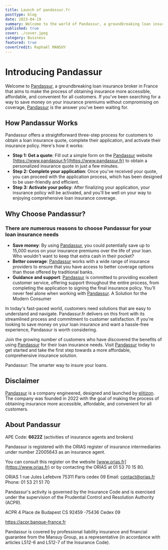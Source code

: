 ```yaml
---
title: Launch of pandassur.fr 
posttype: blog
date: 2023-04-19
summary: Welcome to the world of Pandassur, a groundbreaking loan insurance broker in France that aims to make the process of obtaining insurance more accessible, affordable, and convenient for all customers. If you've been searching for a way to save money on your insurance premiums without compromising on coverage, Pandassur.fr is the answer you've been waiting for
published: true
cover: ./cover.jpeg
category: Business
featured: true
coverCredit: Raphaël MANSUY
---
```


# Introducing Pandassur

Welcome to [Pandassur](https://www.pandassur.fr), a groundbreaking loan insurance broker in France that aims to make the process of obtaining insurance more accessible, affordable, and convenient for all customers. If you've been searching for a way to save money on your insurance premiums without compromising on coverage, [Pandassur](https://www.pandassur.fr) is the answer you've been waiting for.

## How Pandassur Works

Pandassur offers a straightforward three-step process for customers to obtain a loan insurance quote, complete their application, and activate their insurance policy. Here's how it works:

- **Step 1: Get a quote**: Fill out a simple form on the [Pandassur](https://www.pandassur.fr) website [https://www.pandassur.fr](https://www.pandassur.fr) to obtain a personalized insurance quote in just a few minutes.
- **Step 2: Complete your application**: Once you've received your quote, you can proceed with the application process, which has been designed to be user-friendly and efficient.
- **Step 3: Activate your policy**: After finalizing your application, your insurance policy will be activated, and you'll be well on your way to enjoying comprehensive loan insurance coverage.

## Why Choose Pandassur?

### There are numerous reasons to choose Pandassur for your loan insurance needs

- **Save money**: By using [Pandassur](https://www.pandassur.fr), you could potentially save up to 15,000 euros on your insurance premiums over the life of your loan. Who wouldn't want to keep that extra cash in their pocket?
- **Better coverage**: [Pandassur](https://www.pandassur.fr) works with a wide range of insurance providers to ensure that you have access to better coverage options than those offered by traditional banks.
- **Guidance and support**: [Pandassur](https://www.pandassur.fr) is committed to providing excellent customer service, offering support throughout the entire process, from completing the application to signing the final insurance policy. You'll never feel alone when working with [Pandassur](https://www.pandassur.fr).
A Solution for the Modern Consumer

In today's fast-paced world, customers need solutions that are easy to understand and navigate. Pandassur.fr delivers on this front with its streamlined process and commitment to customer satisfaction. If you're looking to save money on your loan insurance and want a hassle-free experience, Pandassur is worth considering.

Join the growing number of customers who have discovered the benefits of using [Pandassur](https://www.pandassur.fr) for their loan insurance needs. Visit [Pandassur](https://www.pandassur.fr) today to get started and take the first step towards a more affordable, comprehensive insurance solution.

Pandassur: The smarter way to insure your loans.

## Disclaimer

[Pandassur](https://www.pandassur.fr)  is a company engineered, designed and launched by [elitizon](https://www.elitizon.com). The company was founded in 2022 with the goal of making the process of obtaining insurance more accessible, affordable, and convenient for all customers.

## About Pandassur

APE Code: **6622Z** (activities of insurance agents and brokers)

Pandassur is registered with the ORIAS register of insurance intermediaries under number 22005643 as an insurance agent.

You can consult this register on the website [www.orias.fr](https://www.orias.fr) or by contacting the ORIAS at 01 53 70 15 80.

ORIAS 1 rue Jules Lefebvre 75311 Paris cedex 09
Email: contact@orias.fr
Phone: 01 53 21 51 70

Pandassur's activity is governed by the Insurance Code and is exercised under the supervision of the Prudential Control and Resolution Authority (ACPR).

ACPR 4 Place de Budapest CS 92459 -75436 Cedex 09

https://acpr.banque-france.fr

Pandassur is covered by professional liability insurance and financial guarantee from the Mansuy Group, as a representative (in accordance with articles L512-6 and L512-7 of the Insurance Code).